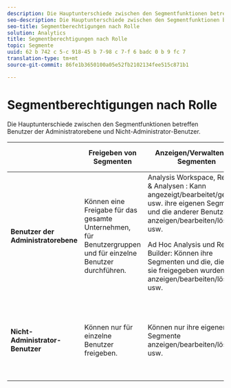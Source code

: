 ```yaml
---
description: Die Hauptunterschiede zwischen den Segmentfunktionen betreffen Benutzer der Administratorebene und Nicht-Administrator-Benutzer.
seo-description: Die Hauptunterschiede zwischen den Segmentfunktionen betreffen Benutzer der Administratorebene und Nicht-Administrator-Benutzer.
seo-title: Segmentberechtigungen nach Rolle
solution: Analytics
title: Segmentberechtigungen nach Rolle
topic: Segmente
uuid: 62 b 742 c 5-c 918-45 b 7-98 c 7-f 6 badc 0 b 9 fc 7
translation-type: tm+mt
source-git-commit: 86fe1b3650100a05e52fb2102134fee515c871b1

---
```



# Segmentberechtigungen nach Rolle

Die Hauptunterschiede zwischen den Segmentfunktionen betreffen Benutzer der Administratorebene und Nicht-Administrator-Benutzer.

<table id="table_13F72FD90C964B86BD4B51E6F51ED292"> 
 <thead> 
  <tr> 
   <th colname="col1" class="entry"></th> 
   <th colname="col2" class="entry"> Freigeben von Segmenten </th> 
   <th colname="col3" class="entry"> Anzeigen/Verwalten von Segmenten </th> 
   <th colname="col4" class="entry"> Genehmigen von Segmenten </th> 
   <th colname="col5" class="entry"> Anwenden von Segmenten </th> 
  </tr> 
 </thead>
 <tbody> 
  <tr> 
   <td colname="col1"> <b>Benutzer der Administratorebene</b> </td> 
   <td colname="col2"> Können eine Freigabe für das gesamte Unternehmen, für Benutzergruppen und für einzelne Benutzer durchführen. </td> 
   <td colname="col3"> <span class="keyword"> Analysis Workspace, Reports &amp; Analysen </span>: Kann angezeigt/bearbeitet/gelöscht usw. ihre eigenen Segmente und die anderer Benutzer anzeigen/bearbeiten/löschen usw. <p> <span class="keyword">Ad Hoc Analysis</span> und <span class="keyword">Report Builder</span>: Können ihre Segmenten und die, die für sie freigegeben wurden, anzeigen/bearbeiten/löschen usw. </p> </td> 
   <td colname="col4"> Können Segmente als autorisiert genehmigen. </td> 
   <td colname="col5"> Können beliebige Segmente innerhalb der gesamten Organisation anwenden. </td> 
  </tr> 
  <tr> 
   <td colname="col1"> <b>Nicht-Administrator-Benutzer</b> </td> 
   <td colname="col2"> Können nur für einzelne Benutzer freigeben. </td> 
   <td colname="col3"> Können nur ihre eigenen Segmente anzeigen/bearbeiten/löschen usw. </td> 
   <td colname="col4"> Können ausschließlich genehmigte Segmente nutzen. Können keine Kennzeichnung als genehmigt vornehmen. </td> 
   <td colname="col5"> Können ihre eigenen Segmente und Segmente, die für die freigegeben wurden, anwenden. </td> 
  </tr> 
 </tbody> 
</table>


